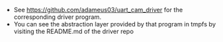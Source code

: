 - See https://github.com/adameus03/uart_cam_driver for the corresponding driver program.
- You can see the abstraction layer provided by that program in tmpfs by visiting the README.md of the driver repo
